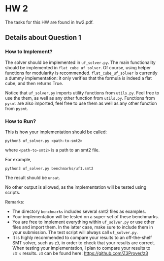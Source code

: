 # HW 2
The tasks for this HW are found in hw2.pdf.

## Details about Question 1
### How to Implement?
The solver should be implemented in `uf_solver.py`. 
The main functionality should be implemented in `flat_cube_uf_solver`.
Of course, using helper functions for modularity is recommended.
`flat_cube_uf_solver` is currently a dummy implementation: 
it only verifies that the formula is indeed a flat cube, and then returns True.

Notice that `uf_solver.py` imports utility functions from `utils.py`. 
Feel free to use the them, as well as any other function from `utils.py`.
Functions from `pysmt` are also imported, feel free to use them as well as any other function from `pysmt`.

### How to Run?
This is how your implementation should be called:
```
python3 uf_solver.py <path-to-smt2>
```
where `<path-to-smt2>` is a path to an smt2 file.

For example,

```
python3 uf_solver.py benchmarks/uf1.smt2
```
The result should be `unsat`.

No other output is allowed, as the implementation will be tested using scripts.

Remarks:
* The directory `benchmarks` includes several smt2 files as examples.
* Your implementation will be tested on a super-set of these benchmarks.
* You are free to implement everything within `uf_solver.py` or use other files and import them. In the latter case, make sure to include them in your submission. The test script will always call `uf_solver.py`.
* It is highly recommended to compare your results to an off-the-shelf SMT solver, such as `z3`, in order to check that your results are correct. When testing your implementation, I plan to compare your results to `z3's` results. `z3` can be found here: https://github.com/Z3Prover/z3
